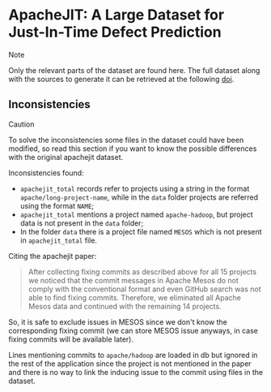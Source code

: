 # ApacheJIT: A Large Dataset for Just-In-Time Defect Prediction

> [!NOTE]
> Only the relevant parts of the dataset are found here. The full dataset along with the sources to generate it can be retrieved at the following [doi](https://dl.acm.org/doi/10.1145/3524842.3527996).

## Inconsistencies

> [!CAUTION]
> To solve the inconsistencies some files in the dataset could have been modified, so read this section if you want to know the possible differences with the original apachejit dataset.

Inconsistencies found:

- `apachejit_total` records refer to projects using a string in the format `apache/long-project-name`, while in the `data` folder projects are referred using the format `NAME`;
- `apachejit_total` mentions a project named `apache-hadoop`, but project data is not present in the `data` folder;
- In the folder `data` there is a project file named `MESOS` which is not present in `apachejit_total` file.

Citing the apachejit paper:
> After collecting fixing commits as described above for all 15
> projects we noticed that the commit messages in Apache Mesos do
> not comply with the conventional format and even GitHub search
> was not able to find fixing commits. Therefore, we eliminated all
> Apache Mesos data and continued with the remaining 14 projects.

So, it is safe to exclude issues in MESOS since we don't know the corresponding fixing commit (we can store MESOS issue anyways, in case fixing commits will be available later).

Lines mentioning commits to `apache/hadoop` are loaded in db but ignored in the rest of the application since the project is not mentioned in the paper and there is no way to link the inducing issue to the commit using files in the dataset.